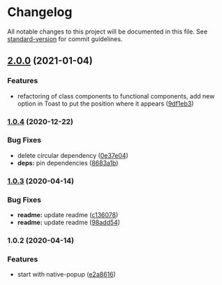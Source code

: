 # Changelog

All notable changes to this project will be documented in this file. See [standard-version](https://github.com/conventional-changelog/standard-version) for commit guidelines.

## [2.0.0](https://github.com/kyupss/native-popup/compare/v1.0.4...v2.0.0) (2021-01-04)


### Features

* refactoring of class components to functional components, add new option in Toast to put the position where it appears ([9df1eb3](https://github.com/kyupss/native-popup/commit/9df1eb30edbabd56a9b6fc072dbfecb10ec9a824))

### [1.0.4](https://github.com/kyupss/native-popup/compare/v1.0.3...v1.0.4) (2020-12-22)


### Bug Fixes

* delete circular dependency ([0e37e04](https://github.com/kyupss/native-popup/commit/0e37e0426932150756e7deb0c522026ecefc8f76))
* **deps:** pin dependencies ([8683a1b](https://github.com/kyupss/native-popup/commit/8683a1bf0ff670a906f78782398948ad4de1445e))

### [1.0.3](https://github.com/kyupss/native-popup/compare/v1.0.2...v1.0.3) (2020-04-14)


### Bug Fixes

* **readme:** update readme ([c136078](https://github.com/kyupss/native-popup/commit/c136078fa6442aaa1ce9c8a7f90f2726e4cee090))
* **readme:** update readme ([98add54](https://github.com/kyupss/native-popup/commit/98add549b6ba03fb13f31a36d5affacd444e738e))

### 1.0.2 (2020-04-14)


### Features

* start with native-popup ([e2a8616](https://github.com/kyupss/native-popup/commit/e2a8616968bbe61baa679afa3e3f6daf0dacab8e))
